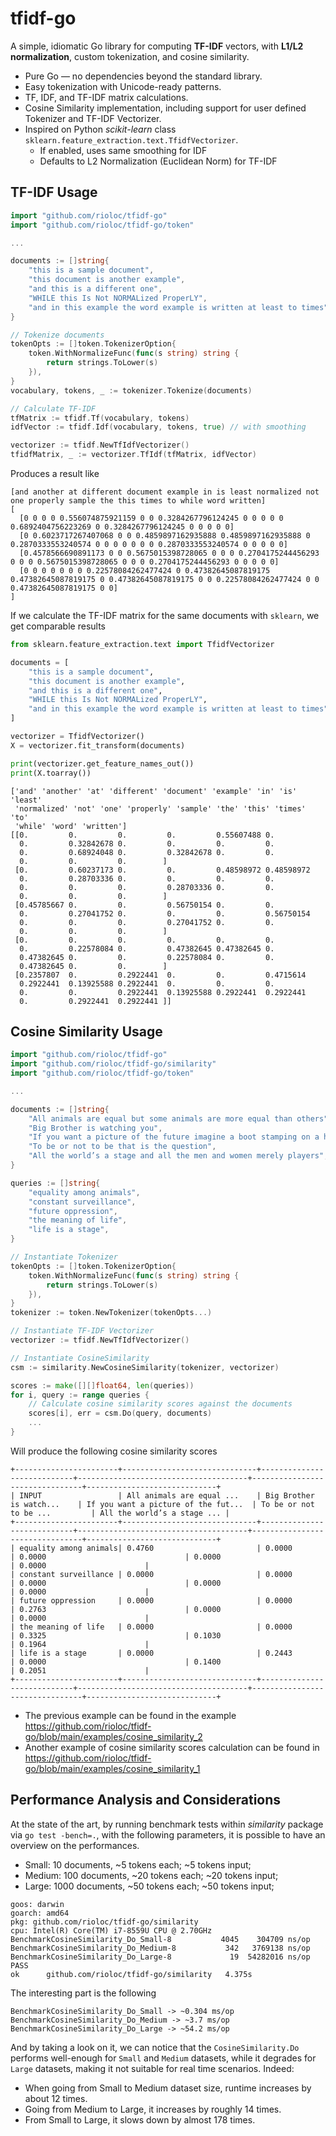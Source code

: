 # tfidf-go

A simple, idiomatic Go library for computing **TF-IDF** vectors, with **L1/L2 normalization**, custom tokenization, and cosine similarity.

- Pure Go — no dependencies beyond the standard library.
- Easy tokenization with Unicode-ready patterns.
- TF, IDF, and TF-IDF matrix calculations.
- Cosine Similarity implementation, including support for user defined Tokenizer and TF-IDF Vectorizer.
- Inspired on Python _scikit-learn_ class `sklearn.feature_extraction.text.TfidfVectorizer`.
	- If enabled, uses same smoothing for IDF
	- Defaults to L2 Normalization (Euclidean Norm) for TF-IDF

## TF-IDF Usage
```go
import "github.com/rioloc/tfidf-go"
import "github.com/rioloc/tfidf-go/token"

...

documents := []string{
    "this is a sample document",
    "this document is another example",
    "and this is a different one",
    "WHILE this Is Not NORMALized ProperLY",
    "and in this example the word example is written at least to times",
}

// Tokenize documents
tokenOpts := []token.TokenizerOption{
	token.WithNormalizeFunc(func(s string) string {
		return strings.ToLower(s)
	}),
}
vocabulary, tokens, _ := tokenizer.Tokenize(documents)

// Calculate TF-IDF
tfMatrix := tfidf.Tf(vocabulary, tokens)
idfVector := tfidf.Idf(vocabulary, tokens, true) // with smoothing

vectorizer := tfidf.NewTfIdfVectorizer()
tfidfMatrix, _ := vectorizer.TfIdf(tfMatrix, idfVector)
```

Produces a result like

```text
[and another at different document example in is least normalized not one properly sample the this times to while word written]
[
  [0 0 0 0 0.556074875921159 0 0 0.3284267796124245 0 0 0 0 0 0.6892404756223269 0 0.3284267796124245 0 0 0 0 0]
  [0 0.6023717267407068 0 0 0.4859897162935888 0.4859897162935888 0 0.2870333553240574 0 0 0 0 0 0 0 0.2870333553240574 0 0 0 0 0] 
  [0.4578566690891173 0 0 0.5675015398728065 0 0 0 0.2704175244456293 0 0 0 0.5675015398728065 0 0 0 0.2704175244456293 0 0 0 0 0] 
  [0 0 0 0 0 0 0 0.22578084262477424 0 0.47382645087819175 0.47382645087819175 0 0.47382645087819175 0 0 0.22578084262477424 0 0 0.47382645087819175 0 0]
]
```

If we calculate the TF-IDF matrix for the same documents with `sklearn`, we get comparable results
```python
from sklearn.feature_extraction.text import TfidfVectorizer

documents = [
    "this is a sample document",
    "this document is another example",
    "and this is a different one",
    "WHILE this Is Not NORMALized ProperLY",
    "and in this example the word example is written at least to times",
]

vectorizer = TfidfVectorizer()
X = vectorizer.fit_transform(documents)

print(vectorizer.get_feature_names_out())
print(X.toarray())
```


```text
['and' 'another' 'at' 'different' 'document' 'example' 'in' 'is' 'least'
 'normalized' 'not' 'one' 'properly' 'sample' 'the' 'this' 'times' 'to'
 'while' 'word' 'written']
[[0.         0.         0.         0.         0.55607488 0.
  0.         0.32842678 0.         0.         0.         0.
  0.         0.68924048 0.         0.32842678 0.         0.
  0.         0.         0.        ]
 [0.         0.60237173 0.         0.         0.48598972 0.48598972
  0.         0.28703336 0.         0.         0.         0.
  0.         0.         0.         0.28703336 0.         0.
  0.         0.         0.        ]
 [0.45785667 0.         0.         0.56750154 0.         0.
  0.         0.27041752 0.         0.         0.         0.56750154
  0.         0.         0.         0.27041752 0.         0.
  0.         0.         0.        ]
 [0.         0.         0.         0.         0.         0.
  0.         0.22578084 0.         0.47382645 0.47382645 0.
  0.47382645 0.         0.         0.22578084 0.         0.
  0.47382645 0.         0.        ]
 [0.2357807  0.         0.2922441  0.         0.         0.4715614
  0.2922441  0.13925588 0.2922441  0.         0.         0.
  0.         0.         0.2922441  0.13925588 0.2922441  0.2922441
  0.         0.2922441  0.2922441 ]]
```


## Cosine Similarity Usage
```go
import "github.com/rioloc/tfidf-go"
import "github.com/rioloc/tfidf-go/similarity"
import "github.com/rioloc/tfidf-go/token"

...

documents := []string{
	"All animals are equal but some animals are more equal than others",
	"Big Brother is watching you",
	"If you want a picture of the future imagine a boot stamping on a human face forever",
	"To be or not to be that is the question",
	"All the world’s a stage and all the men and women merely players",
}

queries := []string{
	"equality among animals",
	"constant surveillance",
	"future oppression",
	"the meaning of life",
	"life is a stage",
}

// Instantiate Tokenizer
tokenOpts := []token.TokenizerOption{
	token.WithNormalizeFunc(func(s string) string {
		return strings.ToLower(s)
	}),
}
tokenizer := token.NewTokenizer(tokenOpts...)

// Instantiate TF-IDF Vectorizer
vectorizer := tfidf.NewTfIdfVectorizer()

// Instantiate CosineSimilarity
csm := similarity.NewCosineSimilarity(tokenizer, vectorizer)

scores := make([][]float64, len(queries))
for i, query := range queries {
	// Calculate cosine similarity scores against the documents
	scores[i], err = csm.Do(query, documents)
	...
}
```
Will produce the following cosine similarity scores

```text
+-----------------------+------------------------------+----------------------------+--------------------------------------+--------------------------------+-----------------------------+
| INPUT                 | All animals are equal ...    | Big Brother is watch...    | If you want a picture of the fut...  | To be or not to be ...         | All the world’s a stage ... |
+-----------------------+------------------------------+----------------------------+--------------------------------------+--------------------------------+-----------------------------+
| equality among animals| 0.4760                       | 0.0000                     | 0.0000                               | 0.0000                         | 0.0000                      |
| constant surveillance | 0.0000                       | 0.0000                     | 0.0000                               | 0.0000                         | 0.0000                      |
| future oppression     | 0.0000                       | 0.0000                     | 0.2763                               | 0.0000                         | 0.0000                      |
| the meaning of life   | 0.0000                       | 0.0000                     | 0.3325                               | 0.1030                         | 0.1964                      |
| life is a stage       | 0.0000                       | 0.2443                     | 0.0000                               | 0.1400                         | 0.2051                      |
+-----------------------+------------------------------+----------------------------+--------------------------------------+--------------------------------+-----------------------------+

```

- The previous example can be found in the example https://github.com/rioloc/tfidf-go/blob/main/examples/cosine_similarity_2
- Another example of cosine similarity scores calculation can be found in  https://github.com/rioloc/tfidf-go/blob/main/examples/cosine_similarity_1

## Performance Analysis  and Considerations
At the state of the art, by running benchmark tests within _similarity_ package via `go test -bench=.`, with the following parameters, it is possible to have an overview on the performances.

- Small: 10 documents, ~5 tokens each; ~5 tokens input; 
- Medium: 100 documents, ~20 tokens each; ~20 tokens input; 
- Large: 1000 documents, ~50 tokens each; ~50 tokens input; 

```text
goos: darwin
goarch: amd64
pkg: github.com/rioloc/tfidf-go/similarity
cpu: Intel(R) Core(TM) i7-8559U CPU @ 2.70GHz
BenchmarkCosineSimilarity_Do_Small-8    	   4045	   304709 ns/op
BenchmarkCosineSimilarity_Do_Medium-8   	    342	  3769138 ns/op
BenchmarkCosineSimilarity_Do_Large-8    	     19	 54282016 ns/op
PASS
ok  	github.com/rioloc/tfidf-go/similarity	4.375s
```

The interesting part is the following

```text
BenchmarkCosineSimilarity_Do_Small -> ~0.304 ms/op
BenchmarkCosineSimilarity_Do_Medium -> ~3.7 ms/op
BenchmarkCosineSimilarity_Do_Large -> ~54.2 ms/op
```

And by taking a look on it, we can notice that the `CosineSimilarity.Do` performs well-enough for `Small` and `Medium` datasets, while it degrades for `Large` datasets, making it not suitable for real time scenarios. Indeed:

- When going from Small to Medium dataset size, runtime increases by about 12 times.
- Going from Medium to Large, it increases by roughly 14 times.
- From Small to Large, it slows down by almost 178 times.
